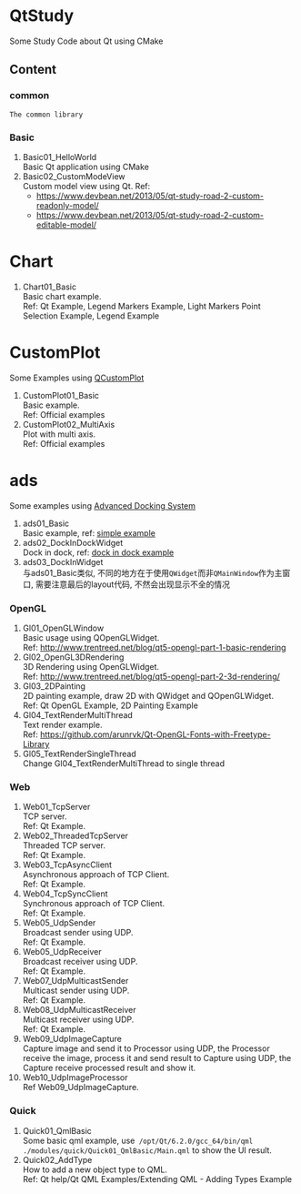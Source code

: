 # QtStudy
Some Study Code about Qt using CMake

## Content
### common
    The common library
### Basic
1. Basic01_HelloWorld  \
    Basic Qt application using CMake
2. Basic02_CustomModeView \
    Custom model view using Qt.
    Ref:
    - https://www.devbean.net/2013/05/qt-study-road-2-custom-readonly-model/
    - https://www.devbean.net/2013/05/qt-study-road-2-custom-editable-model/

# Chart
1. Chart01_Basic \
    Basic chart example. \
    Ref: Qt Example, Legend Markers Example, Light Markers Point Selection Example, Legend Example

# CustomPlot
Some Examples using [QCustomPlot](https://www.qcustomplot.com/)
1. CustomPlot01_Basic   \
    Basic example.  \
    Ref: Official examples
1. CustomPlot02_MultiAxis   \
    Plot with multi axis.   \
    Ref: Official examples

# ads
Some examples using [Advanced Docking System](https://github.com/githubuser0xFFFF/Qt-Advanced-Docking-System)
1. ads01_Basic \
    Basic example, ref: [simple example](https://github.com/githubuser0xFFFF/Qt-Advanced-Docking-System/tree/master/examples/simple)
1. ads02_DockInDockWidget \
    Dock in dock, ref: [dock in dock example](https://github.com/githubuser0xFFFF/Qt-Advanced-Docking-System/tree/master/examples/dockindock)
1. ads03_DockInWidget  \
    与ads01_Basic类似, 不同的地方在于使用`QWidget`而非`QMainWindow`作为主窗口, 需要注意最后的layout代码, 不然会出现显示不全的情况

### OpenGL
1. Gl01_OpenGLWindow    \
    Basic usage using QOpenGLWidget. \
    Ref: http://www.trentreed.net/blog/qt5-opengl-part-1-basic-rendering
1. Gl02_OpenGL3DRendering   \
    3D Rendering using OpenGLWidget. \
    Ref: http://www.trentreed.net/blog/qt5-opengl-part-2-3d-rendering/
1. Gl03_2DPainting   \
    2D painting example, draw 2D with QWidget and QOpenGLWidget. \
    Ref: Qt OpenGL Example, 2D Painting Example
1. Gl04_TextRenderMultiThread  \
    Text render example. \
    Ref: https://github.com/arunrvk/Qt-OpenGL-Fonts-with-Freetype-Library
1. Gl05_TextRenderSingleThread  \
    Change Gl04_TextRenderMultiThread to single thread

### Web
1. Web01_TcpServer   \
    TCP server. \
    Ref: Qt Example.
1. Web02_ThreadedTcpServer \
    Threaded TCP server. \
    Ref: Qt Example.
1. Web03_TcpAsyncClient   \
    Asynchronous approach of TCP Client. \
    Ref: Qt Example.
1. Web04_TcpSyncClient   \
    Synchronous approach of TCP Client. \
    Ref: Qt Example.
1. Web05_UdpSender   \
    Broadcast sender using UDP. \
    Ref: Qt Example.
1. Web05_UdpReceiver \
    Broadcast receiver using UDP. \
    Ref: Qt Example.
1. Web07_UdpMulticastSender \
    Multicast sender using UDP. \
    Ref: Qt Example.
1. Web08_UdpMulticastReceiver \
    Multicast receiver using UDP. \
    Ref: Qt Example.
1. Web09_UdpImageCapture \
    Capture image and send it to Processor using UDP, the Processor receive the image, process it and send result to
    Capture using UDP, the Capture receive processed result and show it.
1. Web10_UdpImageProcessor   \
    Ref Web09_UdpImageCapture.

### Quick
1. Quick01_QmlBasic \
    Some basic qml example, use` /opt/Qt/6.2.0/gcc_64/bin/qml ./modules/quick/Quick01_QmlBasic/Main.qml` to show the UI result.
1. Quick02_AddType \
    How to add a new object type to QML.\
    Ref: Qt help/Qt QML Examples/Extending QML - Adding Types Example
